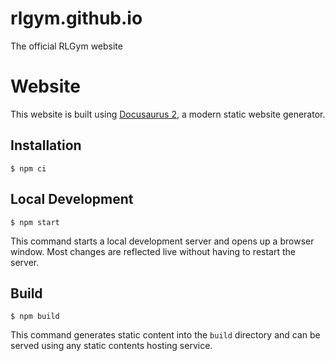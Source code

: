 # rlgym.github.io
The official RLGym website

# Website

This website is built using [Docusaurus 2](https://docusaurus.io/), a modern static website generator.

## Installation

```
$ npm ci
```

## Local Development

```
$ npm start
```

This command starts a local development server and opens up a browser window. Most changes are reflected live without having to restart the server.

## Build

```
$ npm build
```

This command generates static content into the `build` directory and can be served using any static contents hosting service.

